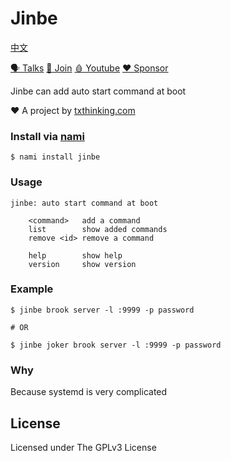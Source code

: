 # Jinbe

[中文](readme_zh.md)

[🗣 Talks](https://t.me/txthinking_talks)
[💬 Join](https://join.txthinking.com)
[🩸 Youtube](https://www.youtube.com/txthinking) 
[❤️ Sponsor](https://github.com/sponsors/txthinking)

Jinbe can add auto start command at boot

❤️ A project by [txthinking.com](https://www.txthinking.com)

### Install via [nami](https://github.com/txthinking/nami)

```
$ nami install jinbe
```

### Usage

	jinbe: auto start command at boot

        <command>   add a command
        list        show added commands
        remove <id> remove a command

        help        show help
        version     show version

### Example

    $ jinbe brook server -l :9999 -p password

	# OR

    $ jinbe joker brook server -l :9999 -p password

### Why

Because systemd is very complicated

## License

Licensed under The GPLv3 License

